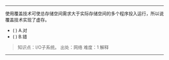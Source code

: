 ---
使用覆盖技术可使总存储空间需求大于实际存储空间的多个程序投入运行，所以说覆盖技术实现了虚存。
- ( ) A.对 
- ( ) B.错

> 知识点：I/O子系统。
> 出处：网络
> 难度：1
> 解释

---